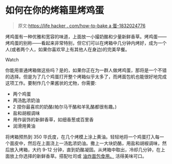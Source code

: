 # 如何在你的烤箱里烤鸡蛋

> 原文:[https://life hacker . com/how-to-bake a 蛋-1832024776](https://lifehacker.com/how-to-bake-an-egg-in-your-toaster-oven-1832024776)

烤鸡蛋有一种优雅和宽容的味道，上面放一小撮奶酪和少量新鲜香草。烤鸡蛋——烤鸡蛋的别称——看起来非常特别，但它们可以在烤箱中几分钟内烤好，成为一个人(或者两个人，如果你喜欢早上有其他人在身边)的完美早餐。

Watch

你能用普通烤箱做这些吗？是的，如果你正在为一群人做烤鸡蛋，那将是一个不错的选择。但是为了几个鸡蛋打开整个烤箱似乎太多了，而烤面包机也能很好地完成这项工作。要制作几个果酱状的尤物，你需要:

*   两个鸡蛋
*   两汤匙浓奶油
*   2 捏你最喜欢的奶酪(帕尔马干酪和羊乳酪都很有趣。)
*   盐和胡椒调味
*   用作装饰的新鲜香草，如细香葱或百里香
*   润滑用黄油

将烤箱预热到 350 华氏度，在几个烤模上涂上黄油。轻轻地将一个鸡蛋打入每一个面皮中，然后在上面浇上一汤匙浓奶油。撒上一大块奶酪，用盐和胡椒调味，然后放入烤箱，大约 9-12 分钟，直到奶酪凝固。从烤箱中取出，冷却几分钟，在上面放上你选择的新鲜香草。搭配吐司或 [油炸面包食用。](https://skillet.lifehacker.com/fried-bread-is-better-than-toast-1827629232) 活得美味可口。